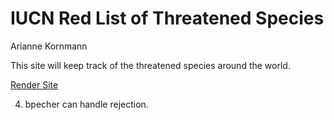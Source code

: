 # IUCN Red List of Threatened Species
Arianne Kornmann

This site will keep track of the threatened species around the world. 

[Render Site](https://threatened-species-final.onrender.com/)

4. bpecher can handle rejection.